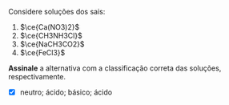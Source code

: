 Considere soluções dos sais:

1. $\ce{Ca(NO3)2}$
2. $\ce{CH3NH3Cl}$
3. $\ce{NaCH3CO2}$
4. $\ce{FeCl3}$

**Assinale** a alternativa com a classificação correta das soluções, respectivamente.

- [x] neutro; ácido; básico; ácido

